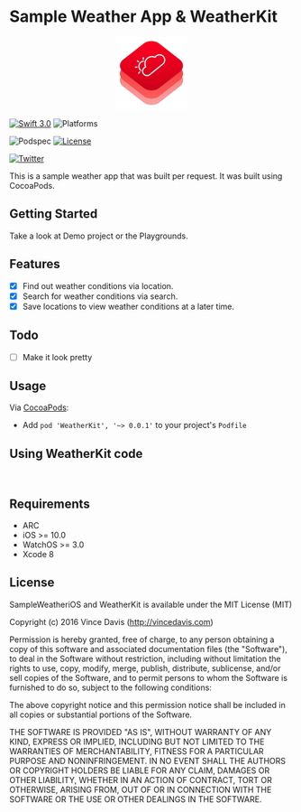 # Sample Weather App & WeatherKit
<p align="center"><img src="Assets/logo.png" alt="Logo" width=128 height=128></p>

[![Swift 3.0](https://img.shields.io/badge/Swift-3.0-orange.svg?style=flat)](https://developer.apple.com/swift/)
![Platforms](https://img.shields.io/cocoapods/p/StepFlow.svg?style=flat)

![Podspec](https://img.shields.io/cocoapods/v/StepFlow.svg)
[![License](https://img.shields.io/cocoapods/l/StepFlow.svg)](https://github.com/Swiftification/StepFlow/master/LICENSE)

[![Twitter](https://img.shields.io/badge/twitter-@VinceDavis-blue.svg?style=flat)](http://twitter.com/Vincedavis)

This is a sample weather app that was built per request. It was built using CocoaPods.

## Getting Started

Take a look at Demo project or the Playgrounds.

## Features

- [x] Find out weather conditions via location.
- [x] Search for weather conditions via search.
- [x] Save locations to view weather conditions at a later time.

## Todo

- [ ] Make it look pretty

## Usage

Via [CocoaPods](http://cocoapods.org):

* Add `pod 'WeatherKit', '~> 0.0.1'` to your project's `Podfile`

## Using WeatherKit code

```swift



```

## Requirements

* ARC
* iOS >= 10.0
* WatchOS >= 3.0
* Xcode 8

## License

SampleWeatheriOS and WeatherKit is available under the MIT License (MIT)

Copyright (c) 2016 Vince Davis (http://vincedavis.com)

Permission is hereby granted, free of charge, to any person obtaining a copy
of this software and associated documentation files (the "Software"), to deal
in the Software without restriction, including without limitation the rights
to use, copy, modify, merge, publish, distribute, sublicense, and/or sell
copies of the Software, and to permit persons to whom the Software is
furnished to do so, subject to the following conditions:

The above copyright notice and this permission notice shall be included in
all copies or substantial portions of the Software.

THE SOFTWARE IS PROVIDED "AS IS", WITHOUT WARRANTY OF ANY KIND, EXPRESS OR
IMPLIED, INCLUDING BUT NOT LIMITED TO THE WARRANTIES OF MERCHANTABILITY,
FITNESS FOR A PARTICULAR PURPOSE AND NONINFRINGEMENT. IN NO EVENT SHALL THE
AUTHORS OR COPYRIGHT HOLDERS BE LIABLE FOR ANY CLAIM, DAMAGES OR OTHER
LIABILITY, WHETHER IN AN ACTION OF CONTRACT, TORT OR OTHERWISE, ARISING FROM,
OUT OF OR IN CONNECTION WITH THE SOFTWARE OR THE USE OR OTHER DEALINGS IN
THE SOFTWARE.
